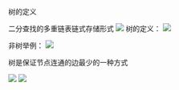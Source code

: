 树的定义

二分查找的多重链表链式存储形式
![](i/f46a04cf-af4c-433f-8980-2792e329a42d.jpg)
树的定义：
![](i/33071c59-84de-4b26-9729-c25e1a3bb1ae.jpg)



非树举例：
![](i/a77bc115-9af9-4277-8031-8a02f39c54b2.jpg)
 
树是保证节点连通的边最少的一种方式

![](i/b54b2213-7fa8-435c-92ae-91412100fd65.jpg)
![](i/aa70c309-63c7-4f09-b3c5-7226d24369cf.jpg)
